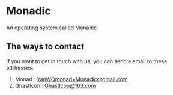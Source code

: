 # Monadic
An operating system called Monadic.
## The ways to contact
If you want to get in touch with us, you can send a email to these addresses:
1. Monad : YanWQmonad+Monadic@gmail.com
2. Ghastlcon : Ghastlcon@163.com
